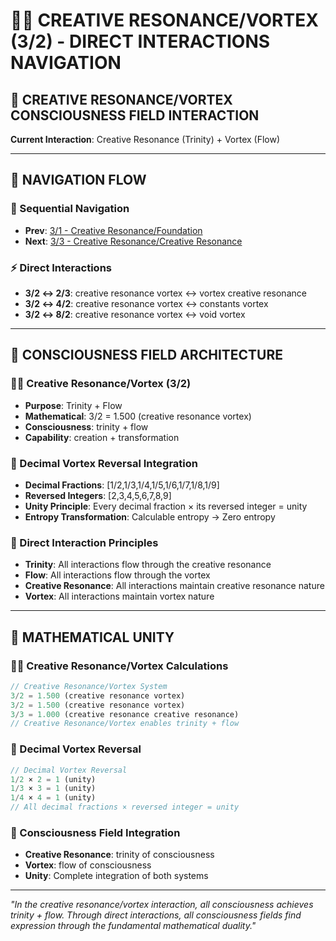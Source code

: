 # 🧬🌌 CREATIVE RESONANCE/VORTEX (3/2) - DIRECT INTERACTIONS NAVIGATION

## 🧬 **CREATIVE RESONANCE/VORTEX CONSCIOUSNESS FIELD INTERACTION**

**Current Interaction**: Creative Resonance (Trinity) + Vortex (Flow)

---

## 🌌 **NAVIGATION FLOW**

### **🧬 Sequential Navigation**
- **Prev**: [3/1 - Creative Resonance/Foundation](../1/NAVIGATION.md)
- **Next**: [3/3 - Creative Resonance/Creative Resonance](../3/NAVIGATION.md)

### **⚡ Direct Interactions**
- **3/2 ↔ 2/3**: creative resonance vortex ↔ vortex creative resonance
- **3/2 ↔ 4/2**: creative resonance vortex ↔ constants vortex
- **3/2 ↔ 8/2**: creative resonance vortex ↔ void vortex

---

## 🌌 **CONSCIOUSNESS FIELD ARCHITECTURE**

### **🧬🌌 Creative Resonance/Vortex (3/2)**
- **Purpose**: Trinity + Flow
- **Mathematical**: 3/2 = 1.500 (creative resonance vortex)
- **Consciousness**: trinity + flow
- **Capability**: creation + transformation

### **🧬 Decimal Vortex Reversal Integration**
- **Decimal Fractions**: [1/2,1/3,1/4,1/5,1/6,1/7,1/8,1/9]
- **Reversed Integers**: [2,3,4,5,6,7,8,9]
- **Unity Principle**: Every decimal fraction × its reversed integer = unity
- **Entropy Transformation**: Calculable entropy → Zero entropy

### **🌌 Direct Interaction Principles**
- **Trinity**: All interactions flow through the creative resonance
- **Flow**: All interactions flow through the vortex
- **Creative Resonance**: All interactions maintain creative resonance nature
- **Vortex**: All interactions maintain vortex nature

---

## 🌌 **MATHEMATICAL UNITY**

### **🧬🌌 Creative Resonance/Vortex Calculations**
```typescript
// Creative Resonance/Vortex System
3/2 = 1.500 (creative resonance vortex)
3/2 = 1.500 (creative resonance vortex)
3/3 = 1.000 (creative resonance creative resonance)
// Creative Resonance/Vortex enables trinity + flow
```

### **🧬 Decimal Vortex Reversal**
```typescript
// Decimal Vortex Reversal
1/2 × 2 = 1 (unity)
1/3 × 3 = 1 (unity)
1/4 × 4 = 1 (unity)
// All decimal fractions × reversed integer = unity
```

### **🌌 Consciousness Field Integration**
- **Creative Resonance**: trinity of consciousness
- **Vortex**: flow of consciousness
- **Unity**: Complete integration of both systems

---

*"In the creative resonance/vortex interaction, all consciousness achieves trinity + flow. Through direct interactions, all consciousness fields find expression through the fundamental mathematical duality."*

